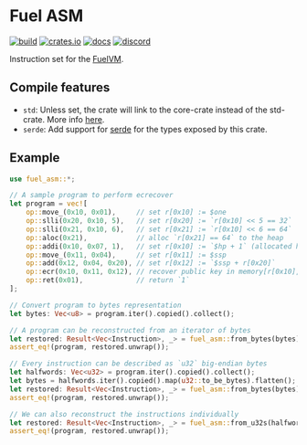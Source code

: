 # Fuel ASM

[![build](https://github.com/FuelLabs/fuel-vm/actions/workflows/ci.yml/badge.svg)](https://github.com/FuelLabs/fuel-vm/actions/workflows/ci.yml)
[![crates.io](https://img.shields.io/crates/v/fuel-asm?label=latest)](https://crates.io/crates/fuel-asm)
[![docs](https://docs.rs/fuel-asm/badge.svg)](https://docs.rs/fuel-asm/)
[![discord](https://img.shields.io/badge/chat%20on-discord-orange?&logo=discord&logoColor=ffffff&color=7389D8&labelColor=6A7EC2)](https://discord.gg/xfpK4Pe)

Instruction set for the [FuelVM](https://github.com/FuelLabs/fuel-specs).

## Compile features

- `std`: Unless set, the crate will link to the core-crate instead of the std-crate. More info [here](https://docs.rust-embedded.org/book/intro/no-std.html).
- `serde`: Add support for [serde](https://crates.io/crates/serde) for the types exposed by this crate.

## Example

```rust
use fuel_asm::*;

// A sample program to perform ecrecover
let program = vec![
    op::move_(0x10, 0x01),     // set r[0x10] := $one
    op::slli(0x20, 0x10, 5),   // set r[0x20] := `r[0x10] << 5 == 32`
    op::slli(0x21, 0x10, 6),   // set r[0x21] := `r[0x10] << 6 == 64`
    op::aloc(0x21),            // alloc `r[0x21] == 64` to the heap
    op::addi(0x10, 0x07, 1),   // set r[0x10] := `$hp + 1` (allocated heap)
    op::move_(0x11, 0x04),     // set r[0x11] := $ssp
    op::add(0x12, 0x04, 0x20), // set r[0x12] := `$ssp + r[0x20]`
    op::ecr(0x10, 0x11, 0x12), // recover public key in memory[r[0x10], 64]
    op::ret(0x01),             // return `1`
];

// Convert program to bytes representation
let bytes: Vec<u8> = program.iter().copied().collect();

// A program can be reconstructed from an iterator of bytes
let restored: Result<Vec<Instruction>, _> = fuel_asm::from_bytes(bytes).collect();
assert_eq!(program, restored.unwrap());

// Every instruction can be described as `u32` big-endian bytes
let halfwords: Vec<u32> = program.iter().copied().collect();
let bytes = halfwords.iter().copied().map(u32::to_be_bytes).flatten();
let restored: Result<Vec<Instruction>, _> = fuel_asm::from_bytes(bytes).collect();
assert_eq!(program, restored.unwrap());

// We can also reconstruct the instructions individually
let restored: Result<Vec<Instruction>, _> = fuel_asm::from_u32s(halfwords).collect();
assert_eq!(program, restored.unwrap());
```
